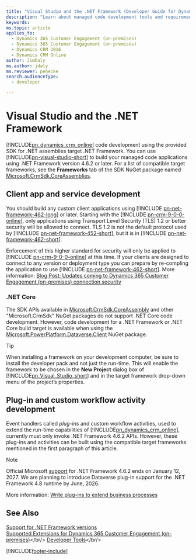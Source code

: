 ```yaml
---
title: "Visual Studio and the .NET Framework (Developer Guide for Dynamics 365 Customer Engagement (on-premises))| MicrosoftDocs"
description: "Learn about managed code development tools and requirements."
keywords: 
ms.topic: article
applies_to: 
  - Dynamics 365 Customer Engagement (on-premises)
  - Dynamics 365 Customer Engagement (on-premises)
  - Dynamics CRM 2016
  - Dynamics CRM Online
author: JimDaly
ms.author: jdaly
ms.reviewer: pehecke
search.audienceType: 
  - developer

---
```


# Visual Studio and the .NET Framework

[!INCLUDE[pn_dynamics_crm_online](../includes/pn-dynamics-crm-online.md)] code development using the provided SDK for .NET assemblies target .NET Framework. You can use [!INCLUDE[pn-visual-studio-short](../includes/pn-visual-studio-short.md)] to build your managed code applications using .NET Framework version 4.6.2 or later. For a list of compatible target frameworks, see the **Frameworks** tab of the SDK NuGet package named [Microsoft.CrmSdk.CoreAssemblies](https://www.nuget.org/packages/Microsoft.CrmSdk.CoreAssemblies).

## Client app and service development

You should build any custom client applications using [!INCLUDE [pn-net-framework-462-long](../includes/pn-net-framework-462-long.md)] or later.
Starting with the [!INCLUDE [pn-crm-9-0-0-online](../includes/pn-crm-9-0-0-online.md)], only applications using Transport Level Security (TLS) 1.2 or better security will be allowed to connect. TLS 1.2 is not the default protocol used by [!INCLUDE [pn-net-framework-452-short](../includes/pn-net-framework-452-short.md)], but it is in  [!INCLUDE [pn-net-framework-462-short](../includes/pn-net-framework-462-short.md)].

Enforcement of this higher standard for security will only be applied to [!INCLUDE [pn-crm-9-0-0-online](../includes/pn-crm-9-0-0-online.md)] at this time. If your clients are designed to connect to any version or deployment type you can prepare by re-compling the application to use [!INCLUDE [pn-net-framework-462-short](../includes/pn-net-framework-462-short.md)].
More information: [Blog Post: Updates coming to Dynamics 365 Customer Engagement (on-premises) connection security](https://blogs.msdn.microsoft.com/crm/2017/09/28/updates-coming-to-dynamics-365-customer-engagement-connection-security/)

### .NET Core

The SDK APIs available in [Microsoft.CrmSdk.CoreAssembly](https://www.nuget.org/packages/Microsoft.CrmSdk.XrmTooling.CoreAssembly/) and other "Microsoft.CrmSdk" NuGet packages do not support .NET Core code development. However, code development for a .NET Framework or .NET Core build target is available when using the [Microsoft.PowerPlatform.Dataverse.Client](https://www.nuget.org/packages/Microsoft.PowerPlatform.Dataverse.Client) NuGet package.

> [!TIP]
> When installing a framework on your development computer, be sure to install the developer pack and not just the run-time. This will enable the framework to be chosen in the **New Project** dialog box of [!INCLUDE[pn_Visual_Studio_short](../includes/pn-visual-studio-short.md)] and in the target framework drop-down menu of the project’s properties.

## Plug-in and custom workflow activity development

Event handlers called *plug-ins* and custom workflow activities, used to extend the run-time capabilities of [!INCLUDE[pn_dynamics_crm_online](../includes/pn-dynamics-crm-online.md)], currently must only invoke .NET Framework 4.6.2 APIs. However, these plug-ins and activities can be built using the compatible target frameworks mentioned in the first paragraph of this article.

> [!NOTE]
> Official Microsoft [support](/lifecycle/products/microsoft-net-framework) for .NET Framework 4.6.2 ends on January 12, 2027. We are planning to introduce Dataverse plug-in support for the .NET Framework 4.8 runtime by June, 2026.

More information: [Write plug-ins to extend business processes](write-plugin-extend-business-processes.md)

## See Also

[Support for .NET Framework versions](../developer/supported-extensions.md#SupportNET)<br/>
[Supported Extensions for Dynamics 365 Customer Engagement (on-premises)](../developer/supported-extensions.md)</br/>
[Developer Tools](../developer/developer-tools.md)</br/>

[!INCLUDE[footer-include](../../../includes/footer-banner.md)]
